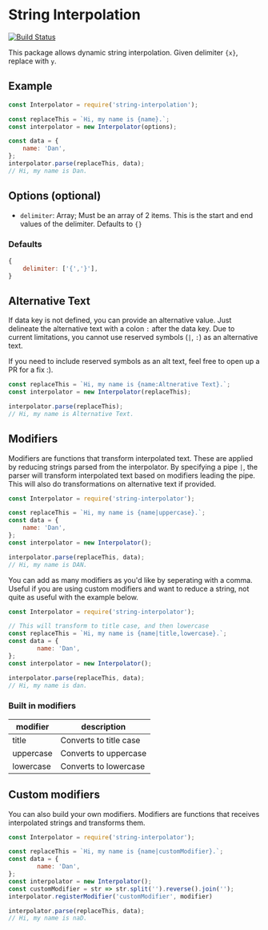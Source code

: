 # String Interpolation

[![Build Status](https://travis-ci.org/seripap/string-interpolation.svg?branch=master)](https://travis-ci.org/seripap/string-interpolation)

This package allows dynamic string interpolation. Given delimiter `{x}`, replace with `y`.

## Example

```js
const Interpolator = require('string-interpolation');

const replaceThis = `Hi, my name is {name}.`;
const interpolator = new Interpolator(options);

const data = {
    name: 'Dan',
};
interpolator.parse(replaceThis, data);
// Hi, my name is Dan.
```

## Options (optional)

- `delimiter`: Array; Must be an array of 2 items. This is the start and end values of the delimiter. Defaults to `{}`

### Defaults
```js
{
    delimiter: ['{','}'],
}
```

## Alternative Text

If data key is not defined, you can provide an alternative value. Just delineate the alternative text with a colon `:` after the data key. Due to current limitations, you cannot use reserved symbols (`|`, `:`) as an alternative text.

If you need to include reserved symbols as an alt text, feel free to open up a PR for a fix :).

```js
const replaceThis = `Hi, my name is {name:Altnerative Text}.`;
const interpolator = new Interpolator(replaceThis);

interpolator.parse(replaceThis);
// Hi, my name is Alternative Text.
```

## Modifiers

Modifiers are functions that transform interpolated text. These are applied by reducing strings parsed from the interpolator. By specifying a pipe `|`, the parser will transform interpolated text based on modifiers leading the pipe. This will also do transformations on alternative text if provided.

```js
const Interpolator = require('string-interpolator');

const replaceThis = `Hi, my name is {name|uppercase}.`;
const data = {
    name: 'Dan',
};
const interpolator = new Interpolator();

interpolator.parse(replaceThis, data);
// Hi, my name is DAN.
```

You can add as many modifiers as you'd like by seperating with a comma. Useful if you are using custom modifiers and want to reduce a string, not quite as useful with the example below.

```js
const Interpolator = require('string-interpolator');

// This will transform to title case, and then lowercase
const replaceThis = `Hi, my name is {name|title,lowercase}.`;
const data = {
        name: 'Dan',
};
const interpolator = new Interpolator();

interpolator.parse(replaceThis, data);
// Hi, my name is dan.
```


### Built in modifiers

| modifier | description |
|---|---|
| title | Converts to title case |
| uppercase | Converts to uppercase |
| lowercase | Converts to lowercase |

## Custom modifiers

You can also build your own modifiers. Modifiers are functions that receives interpolated strings and transforms them.

```js
const Interpolator = require('string-interpolator');

const replaceThis = `Hi, my name is {name|customModifier}.`;
const data = {
        name: 'Dan',
};
const interpolator = new Interpolator();
const customModifier = str => str.split('').reverse().join('');
interpolator.registerModifier('customModifier', modifier)

interpolator.parse(replaceThis, data);
// Hi, my name is naD.
```
